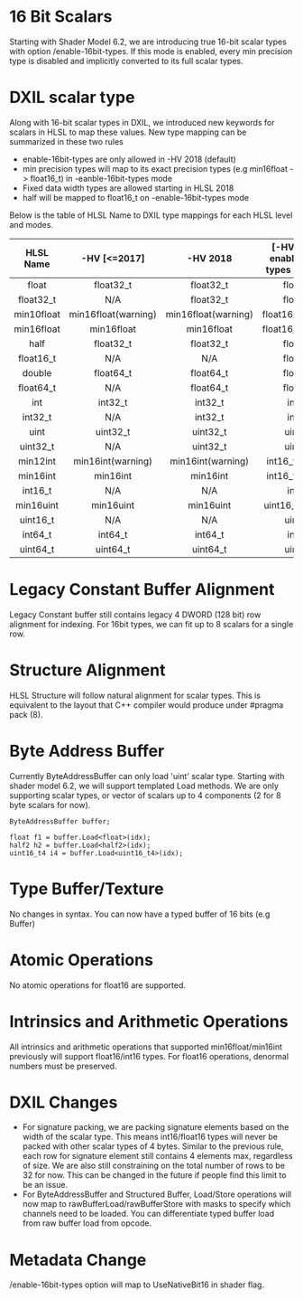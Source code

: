 # 16 Bit Scalars

Starting with Shader Model 6.2, we are introducing true 16-bit scalar types with option /enable-16bit-types. If this mode is enabled, every min precision type is disabled and implicitly converted to its full scalar types.

# DXIL scalar type

Along with 16-bit scalar types in DXIL, we introduced new keywords for scalars in HLSL to map these values. New type mapping can be summarized in these two rules
 - enable-16bit-types are only allowed in -HV 2018 (default)
 - min precision types will map to its exact precision types (e.g min16float -> float16_t) in -eanble-16bit-types mode
 - Fixed data width types are allowed starting in HLSL 2018
 - half will be mapped to float16_t on -enable-16bit-types mode

Below is the table of HLSL Name to DXIL type mappings for each HLSL level and modes.

| HLSL Name     | -HV [<=2017]          | -HV 2018             | [-HV 2018] -enable-16bit-types -T *s_6_2 |
| :-----------: | :--------------------:| :-------------------:|:----------------------------------------:|
| float         | float32_t             | float32_t            | float32_t                                |
| float32_t     | N/A                   | float32_t            | float32_t                                |
| min10float    | min16float(warning)   | min16float(warning)  | float16_t(warning)                       |
| min16float    | min16float            | min16float           | float16_t(warning)                       |
| half          | float32_t             | float32_t            | float16_t                                |
| float16_t     | N/A                   | N/A                  | float16_t                                |
| double        | float64_t             | float64_t            | float64_t                                |
| float64_t     | N/A                   | float64_t            | float64_t                                |
| int           | int32_t               | int32_t              | int32_t                                  |
| int32_t       | N/A                   | int32_t              | int32_t                                  |
| uint          | uint32_t              | uint32_t             | uint32_t                                 |
| uint32_t      | N/A                   | uint32_t             | uint32_t                                 |
| min12int      | min16int(warning)     | min16int(warning)    | int16_t(warning)                         |
| min16int      | min16int              | min16int             | int16_t(warning)                         |
| int16_t       | N/A                   | N/A                  | int16_t                                  |
| min16uint     | min16uint             | min16uint            | uint16_t(warning)                        |
| uint16_t      | N/A                   | N/A                  | uint16_t                                 |
| int64_t       | int64_t               | int64_t              | int64_t                                  |
| uint64_t      | uint64_t              | uint64_t             | uint64_t                                 |

# Legacy Constant Buffer Alignment

Legacy Constant buffer still contains legacy 4 DWORD (128 bit) row alignment for indexing. For 16bit types, we can fit up to 8 scalars for a single row.

# Structure Alignment

HLSL Structure will follow natural alignment for scalar types. This is equivalent to the layout that C++ compiler would produce under #pragma pack (8).

# Byte Address Buffer

Currently ByteAddressBuffer can only load 'uint' scalar type. Starting with shader model 6.2, we will support templated Load methods. We are only supporting scalar types, or vector of scalars up to 4 components (2 for 8 byte scalars for now). 

    ByteAddressBuffer buffer;

    float f1 = buffer.Load<float>(idx);
    half2 h2 = buffer.Load<half2>(idx);
    uint16_t4 i4 = buffer.Load<uint16_t4>(idx);

# Type Buffer/Texture

No changes in syntax. You can now have a typed buffer of 16 bits (e.g Buffer<half4>)
    
# Atomic Operations

No atomic operations for float16 are supported.

# Intrinsics and Arithmetic Operations

All intrinsics and arithmetic operations that supported min16float/min16int previously will support float16/int16 types. For float16 operations, denormal numbers must be preserved.

# DXIL Changes
- For signature packing, we are packing signature elements based on the width of the scalar type. This means int16/float16 types will never be packed with other scalar types of 4 bytes.
Similar to the previous rule, each row for signature element still contains 4 elements max, regardless of size. We are also still constraining on the total number of rows to be 32 for now. 
This can be changed in the future if people find this limit to be an issue.
- For ByteAddressBuffer and Structured Buffer, Load/Store operations will now map to rawBufferLoad/rawBufferStore with masks to specify which channels need to be loaded. You can differentiate typed buffer load from raw buffer load from opcode.

# Metadata Change

/enable-16bit-types option will map to UseNativeBit16 in shader flag.
